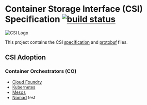 # Container Storage Interface (CSI) Specification [![build status](https://travis-ci.org/container-storage-interface/spec.svg?branch=master)](https://travis-ci.org/container-storage-interface/spec)

![CSI Logo](logo.png)

This project contains the CSI [specification](spec.md) and [protobuf](csi.proto) files.

## CSI Adoption

### Container Orchestrators (CO)

* [Cloud Foundry](https://github.com/cloudfoundry/csi-plugins-release/blob/master/CSI_SUPPORT.md)
* [Kubernetes](https://kubernetes-csi.github.io/docs/)
* [Mesos](http://mesos.apache.org/documentation/latest/csi/)
* [Nomad](https://nomadproject.io/docs/internals/plugins/csi/)
test
